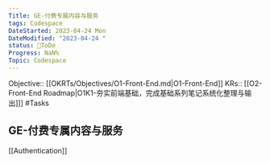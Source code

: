 ```yaml
---
Title: GE-付费专属内容与服务
tags: Codespace
DateStarted: 2023-04-24 Mon
DateModified: "2023-04-24 "
status: 💚ToDo
Progress: NaN%
Topic: Codespace
---
```

Objective:: [[OKRTs/Objectives/O1-Front-End.md|O1-Front-End]]
KRs:: [[O2-Front-End Roadmap|O1K1-夯实前端基础，完成基础系列笔记系统化整理与输出]]]
#Tasks
## GE-付费专属内容与服务

[[Authentication]]
